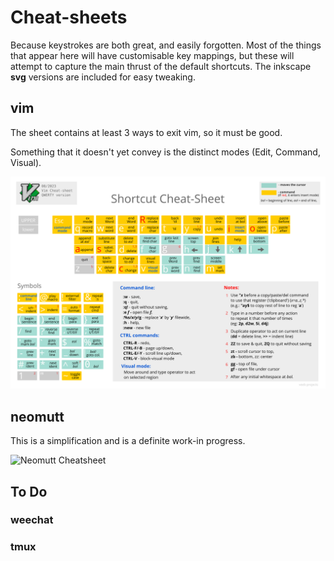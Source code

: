 

# Cheat-sheets

Because keystrokes are both great, and easily forgotten. Most of the things that appear here will have customisable key mappings, but these will attempt to capture the main thrust of the default shortcuts. The inkscape **svg** versions are included for easy tweaking.

## vim

The sheet contains at least 3 ways to exit vim, so it must be good.

Something that it doesn't yet convey is the distinct modes (Edit, Command, Visual).

![Vim Cheatsheet](./vimcheatsheet.svg)

## neomutt

This is a simplification and is a definite work-in progress.

![Neomutt Cheatsheet](./neomuttsheet.svg)

## To Do

### weechat
### tmux





